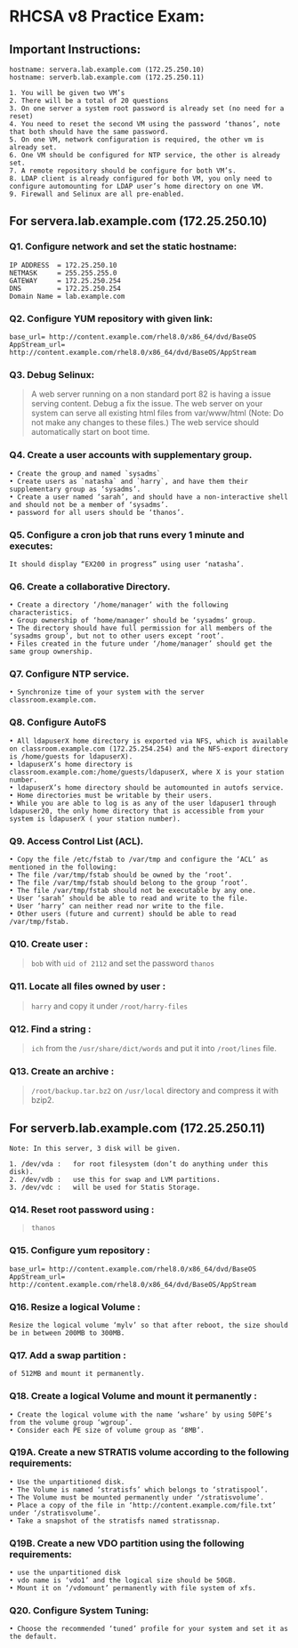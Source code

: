 # RHCSA v8 Practice Exam:

## Important Instructions:
```
hostname: servera.lab.example.com (172.25.250.10)
hostname: serverb.lab.example.com (172.25.250.11)
```
    1. You will be given two VM’s
    2. There will be a total of 20 questions
    3. On one server a system root password is already set (no need for a reset)
    4. You need to reset the second VM using the password ‘thanos’, note that both should have the same password.
    5. On one VM, network configuration is required, the other vm is already set.
    6. One VM should be configured for NTP service, the other is already set.
    7. A remote repository should be configure for both VM’s.
    8. LDAP client is already configured for both VM, you only need to configure automounting for LDAP user’s home directory on one VM.
    9. Firewall and Selinux are all pre-enabled.

## For servera.lab.example.com (172.25.250.10)

### Q1. Configure network and set the static hostname:
	IP ADDRESS  = 172.25.250.10
	NETMASK     = 255.255.255.0
	GATEWAY     = 172.25.250.254
	DNS         = 172.25.250.254
	Domain Name = lab.example.com

### Q2.	Configure YUM repository with given link:
	base_url= http://content.example.com/rhel8.0/x86_64/dvd/BaseOS
	AppStream_url= http://content.example.com/rhel8.0/x86_64/dvd/BaseOS/AppStream

### Q3.	Debug Selinux:
>A web server running on a non standard port 82 is having a issue serving content. Debug a fix the issue. The web server on your system can serve all existing html files from var/www/html (Note: Do not make any changes to these files.) The web service should automatically start on boot time.
	
### Q4.	Create a user accounts with supplementary group.

    • Create the group and named `sysadms`
    • Create users as `natasha` and `harry`, and have them their supplementary group as ‘sysadms’.
    • Create a user named ‘sarah’, and should have a non-interactive shell and should not be a member of ‘sysadms’.
    • password for all users should be ‘thanos’.

### Q5.	Configure a cron job that runs every 1 minute and executes:
	
	It should display “EX200 in progress” using user ‘natasha’.

### Q6.	Create a collaborative Directory.

    • Create a directory ‘/home/manager’ with the following characteristics.
    • Group ownership of ‘home/manager’ should be ‘sysadms’ group.
    • The directory should have full permission for all members of the ‘sysadms group’, but not to other users except ‘root’.
    • Files created in the future under ‘/home/manager’ should get the same group ownership.


### Q7.	Configure NTP service.

    • Synchronize time of your system with the server classroom.example.com.

### Q8.	Configure AutoFS

    • All ldapuserX home directory is exported via NFS, which is available on classroom.example.com (172.25.254.254) and the NFS-export directory is /home/guests for ldapuserX).
    • ldapuserX’s home directory is classroom.example.com:/home/guests/ldapuserX, where X is your station number.
    • ldapuserX’s home directory should be automounted in autofs service.
    • Home directories must be writable by their users.
    • While you are able to log is as any of the user ldapuser1 through ldapuser20, the only home directory that is accessible from your system is ldapuserX ( your station number).

### Q9.	Access Control List (ACL).

    • Copy the file /etc/fstab to /var/tmp and configure the ‘ACL’ as mentioned in the following:
    • The file /var/tmp/fstab should be owned by the ‘root’.
    • The file /var/tmp/fstab should belong to the group ‘root’.
    • The file /var/tmp/fstab should not be executable by any one.
    • User ‘sarah’ should be able to read and write to the file.
    • User ‘harry’ can neither read nor write to the file.
    • Other users (future and current) should be able to read /var/tmp/fstab.

### Q10.	Create user : 
> `bob` with `uid of 2112` and set the password `thanos`

### Q11.	Locate all files owned by user :
>  `harry` and copy it under `/root/harry-files`

### Q12.	Find a string :
> `ich` from the `/usr/share/dict/words` and put it into `/root/lines` file.

### Q13.	Create an archive :
>  `/root/backup.tar.bz2` on `/usr/local` directory and compress it with bzip2.


## For serverb.lab.example.com (172.25.250.11)

	Note: In this server, 3 disk will be given.

    1. /dev/vda	:	for root filesystem (don’t do anything under this disk).
    2. /dev/vdb	:	use this for swap and LVM partitions.
    3. /dev/vdc	:	will be used for Statis Storage.	

### Q14.	Reset root password using :
> `thanos`

### Q15.	Configure yum repository :
	
	base_url= http://content.example.com/rhel8.0/x86_64/dvd/BaseOS
	AppStream_url= http://content.example.com/rhel8.0/x86_64/dvd/BaseOS/AppStream

### Q16.	Resize a logical Volume :

	Resize the logical volume ‘mylv’ so that after reboot, the size should be in between 200MB to 300MB.

### Q17.	Add a swap partition : 
`of 512MB and mount it permanently.`

### Q18.	Create a logical Volume and mount it permanently :

    • Create the logical volume with the name ‘wshare’ by using 50PE’s from the volume group ‘wgroup’.
    • Consider each PE size of volume group as ‘8MB’.

### Q19A. Create a new STRATIS volume according to the following requirements:

    • Use the unpartitioned disk.
    • The Volume is named ‘stratisfs’ which belongs to ‘stratispool’.
    • The Volume must be mounted permanently under ‘/stratisvolume’.
    • Place a copy of the file in ‘http://content.example.com/file.txt’ under ‘/stratisvolume’.
    • Take a snapshot of the stratisfs named stratissnap.

### Q19B. Create a new VDO partition using the following requirements:

    • use the unpartitioned disk
    • vdo name is ‘vdo1’ and the logical size should be 50GB.
    • Mount it on ‘/vdomount’ permanently with file system of xfs. 

### Q20. Configure System Tuning:

    • Choose the recommended ‘tuned’ profile for your system and set it as the default.

